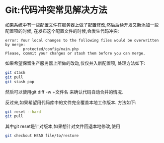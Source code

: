 
# Git:代码冲突常见解决方法

如果系统中有一些配置文件在服务器上做了配置修改,然后后续开发又新添加一些配置项的时候,
在发布这个配置文件的时候,会发生代码冲突:

    error: Your local changes to the following files would be overwritten by merge:
            protected/config/main.php
    Please, commit your changes or stash them before you can merge.

如果希望保留生产服务器上所做的改动,仅仅并入新配置项, 处理方法如下:

```bash
git stash
git pull
git stash pop
```


然后可以使用git diff -w +文件名 来确认代码自动合并的情况.

反过来,如果希望用代码库中的文件完全覆盖本地工作版本. 方法如下:

```bash
git reset --hard
git pull
```

其中git reset是针对版本,如果想针对文件回退本地修改,使用

```bash
git checkout HEAD file/to/restore
```

